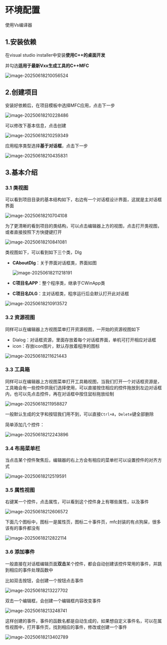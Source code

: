 # 环境配置

使用Vs编译器

## 1.安装依赖

在visual studio installer中安装**使用C++的桌面开发**

并勾选**适用于最新Vxx生成工具的C++MFC**

![image-20250618210056524](https://gitee.com/xarzhi/picture/raw/master/img/image-20250618210056524.png)

## 2.创建项目

安装好依赖后，在项目模板中选择MFC应用，点击下一步

![image-20250618210228486](https://gitee.com/xarzhi/picture/raw/master/img/image-20250618210228486.png)

可以修改下基本信息，点击创建

![image-20250618210259349](https://gitee.com/xarzhi/picture/raw/master/img/image-20250618210259349.png)

应用程序类型选择**基于对话框**，点击下一步

![image-20250618210435831](https://gitee.com/xarzhi/picture/raw/master/img/image-20250618210435831.png)



## 3.基本介绍

### 3.1 类视图

可以看到项目目录的基本结构如下，右边有一个对话框设计界面，这就是主对话框界面

![image-20250618210704108](https://gitee.com/xarzhi/picture/raw/master/img/image-20250618210704108.png)

为了更清晰的看到项目的类结构，可以点击编辑器上方的视图，点击打开类视图，或者直接按照下方快捷键打开

![image-20250618210841081](https://gitee.com/xarzhi/picture/raw/master/img/image-20250618210841081.png)

类视图如下，可以看到如下三个类，Dlg

- **CAboutDlg**：关于界面对话框类，界面如图

  ![image-20250618211218191](https://gitee.com/xarzhi/picture/raw/master/img/image-20250618211218191.png)

- **C项目名APP**：整个程序类，继承于CWinApp类

- **C项目名DLG**：主对话框类，程序运行后会默认打开此对话框

![image-20250618210913572](../../../../../../../../AppData/Roaming/Typora/typora-user-images/image-20250618210913572.png)



### 3.2 资源视图

同样可以在编辑器上方视图菜单打开资源视图，一开始的资源视图如下

- Dialog：对话框资源，里面存放着每个对话框界面，单机可打开相应对话框
- icon：存放icon图片，默认存放着程序的图标

![image-20250618211621443](https://gitee.com/xarzhi/picture/raw/master/img/image-20250618211621443.png)



### 3.3 工具箱

同样可以在编辑器上方视图菜单打开工具箱视图，当我们打开一个对话框资源是，工具箱会有一些控件供我们选择使用，可以直接按住相应的控件拖放到左边对话框内，也可以先点击控件，再在对话框中按住鼠标拖放绘制

![image-20250618211958827](https://gitee.com/xarzhi/picture/raw/master/img/image-20250618211958827.png)

一般默认生成的文字和按钮我们用不到，可以直接`Ctrl+A`，`Delete`键全部删除

简单添加几个控件：

![image-20250618212243896](https://gitee.com/xarzhi/picture/raw/master/img/image-20250618212243896.png)



### 3.4 布局菜单栏

当点击某个控件聚焦后，编辑器的右上方会有相应的菜单栏可以设置控件的对齐方式

![image-20250618212519591](https://gitee.com/xarzhi/picture/raw/master/img/image-20250618212519591.png)



### 3.5 属性视图

右键某一个控件，点击属性，可以看到这个控件身上有哪些属性，以及事件

![image-20250618212606572](https://gitee.com/xarzhi/picture/raw/master/img/image-20250618212606572.png)

下面几个图标中，图标一是属性页，图标二十事件页，mfc封装的有点狗屎，很多该有的事件都没有

![image-20250618212822114](https://gitee.com/xarzhi/picture/raw/master/img/image-20250618212822114.png)

### 3.6 添加事件

一般直接在对话框编辑页面**双击**某个控件，都会自动创建该控件常用的事件，并跳到相应的事件处理函数中

比如双击按钮，会创建一个按钮点击事件

![image-20250618213227702](https://gitee.com/xarzhi/picture/raw/master/img/image-20250618213227702.png)

双击一个编辑框，会创建一个编辑框内容改变事件

![image-20250618213248741](https://gitee.com/xarzhi/picture/raw/master/img/image-20250618213248741.png)

这样创建的事件，事件的函数名都是自动生成的，如果想自定义事件名，可以在属性视图中，打开事件页，找到相应的事件，修改或创建一个事件

![image-20250618213402789](https://gitee.com/xarzhi/picture/raw/master/img/image-20250618213402789.png)